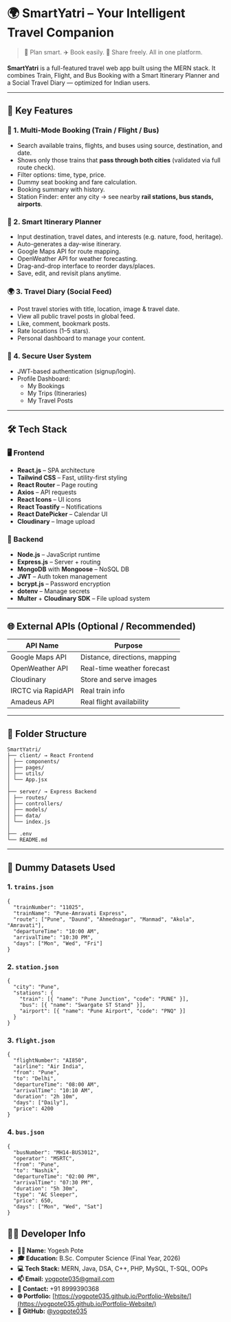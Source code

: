 # 🌍 SmartYatri – Your Intelligent Travel Companion

> 🚆 Plan smart. ✈️ Book easily. 📸 Share freely. All in one platform.

**SmartYatri** is a full-featured travel web app built using the MERN stack. It combines Train, Flight, and Bus Booking with a Smart Itinerary Planner and a Social Travel Diary — optimized for Indian users.

---

## 🚀 Key Features

### 🛫 1. Multi-Mode Booking (Train / Flight / Bus)

- Search available trains, flights, and buses using source, destination, and date.
- Shows only those trains that **pass through both cities** (validated via full route check).
- Filter options: time, type, price.
- Dummy seat booking and fare calculation.
- Booking summary with history.
- Station Finder: enter any city → see nearby **rail stations, bus stands, airports**.

### 📅 2. Smart Itinerary Planner

- Input destination, travel dates, and interests (e.g. nature, food, heritage).
- Auto-generates a day-wise itinerary.
- Google Maps API for route mapping.
- OpenWeather API for weather forecasting.
- Drag-and-drop interface to reorder days/places.
- Save, edit, and revisit plans anytime.

### 🌍 3. Travel Diary (Social Feed)

- Post travel stories with title, location, image & travel date.
- View all public travel posts in global feed.
- Like, comment, bookmark posts.
- Rate locations (1–5 stars).
- Personal dashboard to manage your content.

### 🔐 4. Secure User System

- JWT-based authentication (signup/login).
- Profile Dashboard:
  - My Bookings
  - My Trips (Itineraries)
  - My Travel Posts

---

## 🛠️ Tech Stack

### 🖥️ Frontend

- **React.js** – SPA architecture
- **Tailwind CSS** – Fast, utility-first styling
- **React Router** – Page routing
- **Axios** – API requests
- **React Icons** – UI icons
- **React Toastify** – Notifications
- **React DatePicker** – Calendar UI
- **Cloudinary** – Image upload

### 🧠 Backend

- **Node.js** – JavaScript runtime
- **Express.js** – Server + routing
- **MongoDB** with **Mongoose** – NoSQL DB
- **JWT** – Auth token management
- **bcrypt.js** – Password encryption
- **dotenv** – Manage secrets
- **Multer** + **Cloudinary SDK** – File upload system

---

## 🌐 External APIs (Optional / Recommended)

| API Name           | Purpose                        |
| ------------------ | ------------------------------ |
| Google Maps API    | Distance, directions, mapping  |
| OpenWeather API    | Real-time weather forecast     |
| Cloudinary         | Store and serve images         |
| IRCTC via RapidAPI | Real train info                |
| Amadeus API        | Real flight availability       |

---

## 📁 Folder Structure

```
SmartYatri/
├── client/ → React Frontend
│ ├── components/
│ ├── pages/
│ ├── utils/
│ └── App.jsx
│
├── server/ → Express Backend
│ ├── routes/
│ ├── controllers/
│ ├── models/
│ ├── data/
│ └── index.js
│
├── .env
└── README.md
```


---

## 💾 Dummy Datasets Used

### 1. `trains.json`

```
{
  "trainNumber": "11025",
  "trainName": "Pune-Amravati Express",
  "route": ["Pune", "Daund", "Ahmednagar", "Manmad", "Akola", "Amravati"],
  "departureTime": "10:00 AM",
  "arrivalTime": "10:30 PM",
  "days": ["Mon", "Wed", "Fri"]
}
```
### 2. `station.json`
```
{
  "city": "Pune",
  "stations": {
    "train": [{ "name": "Pune Junction", "code": "PUNE" }],
    "bus": [{ "name": "Swargate ST Stand" }],
    "airport": [{ "name": "Pune Airport", "code": "PNQ" }]
  }
}
```
### 3. `flight.json`
```
{
  "flightNumber": "AI850",
  "airline": "Air India",
  "from": "Pune",
  "to": "Delhi",
  "departureTime": "08:00 AM",
  "arrivalTime": "10:10 AM",
  "duration": "2h 10m",
  "days": ["Daily"],
  "price": 4200
}
```
### 4. `bus.json`
```
{
  "busNumber": "MH14-BUS3012",
  "operator": "MSRTC",
  "from": "Pune",
  "to": "Nashik",
  "departureTime": "02:00 PM",
  "arrivalTime": "07:30 PM",
  "duration": "5h 30m",
  "type": "AC Sleeper",
  "price": 650,
  "days": ["Mon", "Wed", "Sat"]
}
```

## 👨‍💻 Developer Info

- **👨‍💻 Name:** Yogesh Pote  
- **🎓 Education:** B.Sc. Computer Science (Final Year, 2026)  
- **💻 Tech Stack:** MERN, Java, DSA, C++, PHP, MySQL, T-SQL, OOPs  
- **📫 Email:** [yogpote035@gmail.com](mailto:yogpote035@gmail.com)  
- **📱 Contact:** +91 8999390368  
- **🌐 Portfolio:** [https://yogpote035.github.io/Portfolio-Website/](https://yogpote035.github.io/Portfolio-Website/)  
- **📂 GitHub:** [@yogpote035](https://github.com/yogpote035)
